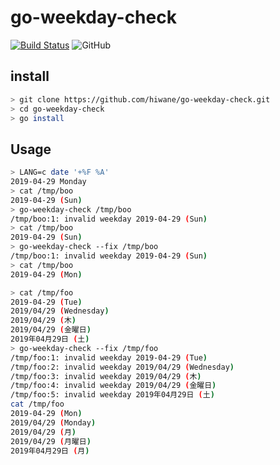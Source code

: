 # go-weekday-check

[![Build Status](https://travis-ci.org/hiwane/go-weekday-check.svg?branch=master)](https://travis-ci.org/hiwane/go-weekday-check)
![GitHub](https://img.shields.io/github/license/hiwane/go-weekday-check.svg)

## install

```sh
> git clone https://github.com/hiwane/go-weekday-check.git
> cd go-weekday-check
> go install
```

## Usage

```sh
> LANG=c date '+%F %A'
2019-04-29 Monday
> cat /tmp/boo
2019-04-29 (Sun)
> go-weekday-check /tmp/boo
/tmp/boo:1: invalid weekday 2019-04-29 (Sun)
> cat /tmp/boo
2019-04-29 (Sun)
> go-weekday-check --fix /tmp/boo
/tmp/boo:1: invalid weekday 2019-04-29 (Sun)
> cat /tmp/boo
2019-04-29 (Mon)

> cat /tmp/foo
2019-04-29 (Tue)
2019/04/29 (Wednesday)
2019/04/29 (木)
2019/04/29 (金曜日)
2019年04月29日 (土)
> go-weekday-check --fix /tmp/foo
/tmp/foo:1: invalid weekday 2019-04-29 (Tue)
/tmp/foo:2: invalid weekday 2019/04/29 (Wednesday)
/tmp/foo:3: invalid weekday 2019/04/29 (木)
/tmp/foo:4: invalid weekday 2019/04/29 (金曜日)
/tmp/foo:5: invalid weekday 2019年04月29日 (土)
cat /tmp/foo
2019-04-29 (Mon)
2019/04/29 (Monday)
2019/04/29 (月)
2019/04/29 (月曜日)
2019年04月29日 (月)



